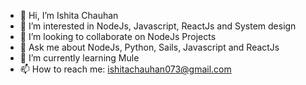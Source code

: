 - 👋 Hi, I’m Ishita Chauhan 
- 👀 I’m interested in NodeJs, Javascript, ReactJs and System design
- 💞️ I’m looking to collaborate on NodeJs Projects
- 💬 Ask me about NodeJs, Python, Sails, Javascript and ReactJs
- 🌱 I’m currently learning Mule 
- 📫 How to reach me: ishitachauhan073@gmail.com

<!---
ishitachauhan/ishitachauhan is a ✨ special ✨ repository because its `README.md` (this file) appears on your GitHub profile.
You can click the Preview link to take a look at your changes.
--->
